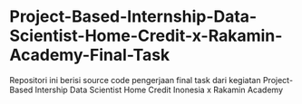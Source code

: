 # Project-Based-Internship-Data-Scientist-Home-Credit-x-Rakamin-Academy-Final-Task
Repositori ini berisi source code pengerjaan final task dari kegiatan Project-Based Intership Data Scientist Home Credit Inonesia x Rakamin Academy
